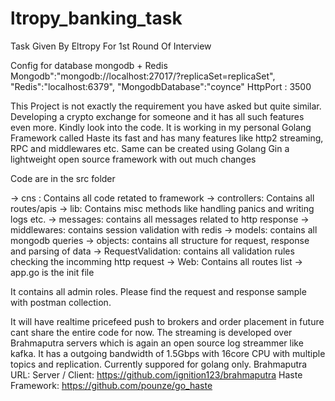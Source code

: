 # ltropy_banking_task
Task Given By Eltropy For 1st Round Of Interview

Config for database mongodb + Redis
Mongodb":"mongodb://localhost:27017/?replicaSet=replicaSet",
"Redis":"localhost:6379",
"MongodbDatabase":"coynce"
HttpPort : 3500

This Project is not exactly the requirement you have asked but quite similar. Developing a crypto exchange for someone and it has all such features even more. Kindly look into the code.
It is working in my personal Golang Framework called Haste its fast and has many features like http2 streaming, RPC and middlewares etc. Same can be created using Golang Gin a lightweight open source framework with out much changes

Code are in the src folder

-> cns : Contains all code retated to framework
-> controllers: Contains all routes/apis
-> lib: Contains misc methods like handling panics and writing logs etc.
-> messages: contains all messages related to http response
-> middlewares: contains session validation with redis
-> models: contains all mongodb queries
-> objects: contains all structure for request, response and parsing of data
-> RequestValidation: contains all validation rules checking the incomming http request
-> Web: Contains all routes list
-> app.go is the init file

It contains all admin roles. Please find the request and response sample with postman collection.

It will have realtime pricefeed push to brokers and order placement in future cant share the entire code for now. The streaming is developed over Brahmaputra servers which is again an open source log streammer like kafka. It has a outgoing bandwidth of 1.5Gbps with 16core CPU with multiple topics and replication. Currently suppored for golang only.
Brahmaputra URL: 
Server / Client: https://github.com/ignition123/brahmaputra
Haste Framework: https://github.com/pounze/go_haste
